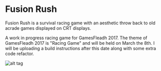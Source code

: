 # Fusion Rush
Fusion Rush is a survival racing game with an aesthetic throw back to old acrade games displayed on CRT displays.

A work in progress racing game for GamesFleadh 2017. The theme of GamesFleadh 2017 is "Racing Game" and will be held on March the 8th. I will be uploading a build instructions after this date along with some extra code refactor.

![alt tag](https://dsweeneyblog.files.wordpress.com/2017/01/gamesfleadh_poster_v4.png)
